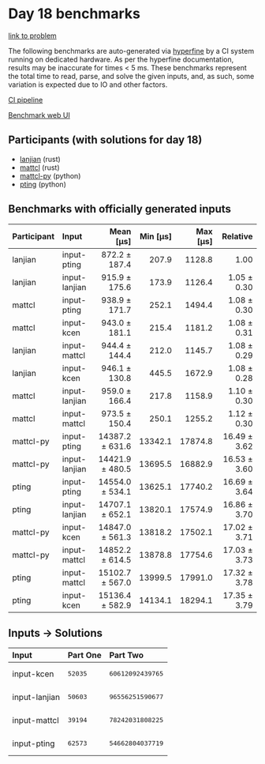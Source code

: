 # Day 18 benchmarks

[link to problem](https://adventofcode.com/2023/day/18)

The following benchmarks are auto-generated via
[hyperfine](https://github.com/sharkdp/hyperfine) by a CI system running on
dedicated hardware. As per the hyperfine documentation, results may be
inaccurate for times < 5 ms. These benchmarks represent the total time to read,
parse, and solve the given inputs, and, as such, some variation is expected due
to IO and other factors.

[CI pipeline](http://ci.papercode.net:8080/teams/main/pipelines/aoc2023)

[Benchmark web UI](https://aoc.ancalagon.black)


## Participants (with solutions for day 18)

- [lanjian](https://github.com/lanjian/aoc-2023) (rust)
- [mattcl](https://github.com/mattcl/aoc2023) (rust)
- [mattcl-py](https://github.com/mattcl/aoc2023-py) (python)
- [pting](https://github.com/pting/aoc2023) (python)


## Benchmarks with officially generated inputs

| Participant | Input | Mean [µs] | Min [µs] | Max [µs] | Relative |
|:---|:---|---:|---:|---:|---:|
| lanjian | input-pting | 872.2 ± 187.4 | 207.9 | 1128.8 | 1.00 |
| lanjian | input-lanjian | 915.9 ± 175.6 | 173.9 | 1126.4 | 1.05 ± 0.30 |
| mattcl | input-pting | 938.9 ± 171.7 | 252.1 | 1494.4 | 1.08 ± 0.30 |
| mattcl | input-kcen | 943.0 ± 181.1 | 215.4 | 1181.2 | 1.08 ± 0.31 |
| lanjian | input-mattcl | 944.4 ± 144.4 | 212.0 | 1145.7 | 1.08 ± 0.29 |
| lanjian | input-kcen | 946.1 ± 130.8 | 445.5 | 1672.9 | 1.08 ± 0.28 |
| mattcl | input-lanjian | 959.0 ± 166.4 | 217.8 | 1158.9 | 1.10 ± 0.30 |
| mattcl | input-mattcl | 973.5 ± 150.4 | 250.1 | 1255.2 | 1.12 ± 0.30 |
| mattcl-py | input-pting | 14387.2 ± 631.6 | 13342.1 | 17874.8 | 16.49 ± 3.62 |
| mattcl-py | input-lanjian | 14421.9 ± 480.5 | 13695.5 | 16882.9 | 16.53 ± 3.60 |
| pting | input-pting | 14554.0 ± 534.1 | 13625.1 | 17740.2 | 16.69 ± 3.64 |
| pting | input-lanjian | 14707.1 ± 652.1 | 13820.1 | 17574.9 | 16.86 ± 3.70 |
| mattcl-py | input-kcen | 14847.0 ± 561.3 | 13818.2 | 17502.1 | 17.02 ± 3.71 |
| mattcl-py | input-mattcl | 14852.2 ± 614.5 | 13878.8 | 17754.6 | 17.03 ± 3.73 |
| pting | input-mattcl | 15102.7 ± 567.0 | 13999.5 | 17991.0 | 17.32 ± 3.78 |
| pting | input-kcen | 15136.4 ± 582.9 | 14134.1 | 18294.1 | 17.35 ± 3.79 |


## Inputs -> Solutions

| Input | Part One | Part Two |
|:---|:---|:---|
|input-kcen|<pre>52035</pre>|<pre>60612092439765</pre>|
|input-lanjian|<pre>50603</pre>|<pre>96556251590677</pre>|
|input-mattcl|<pre>39194</pre>|<pre>78242031808225</pre>|
|input-pting|<pre>62573</pre>|<pre>54662804037719</pre>|